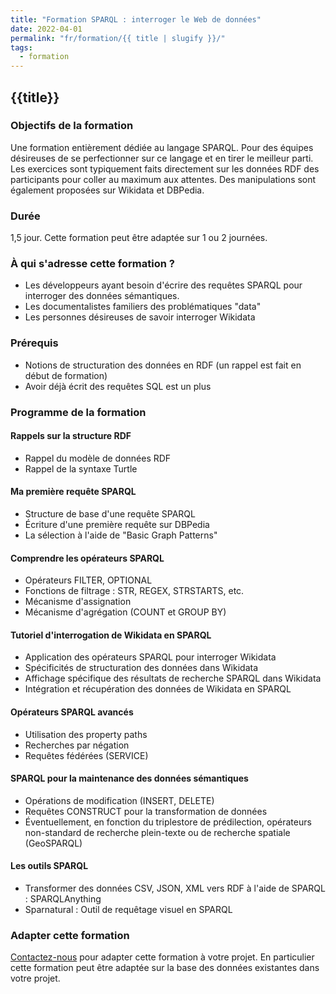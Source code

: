 ```yaml
---
title: "Formation SPARQL : interroger le Web de données"
date: 2022-04-01
permalink: "fr/formation/{{ title | slugify }}/"
tags:
  - formation
---
```


## {{title}}

### Objectifs de la formation

Une formation entièrement dédiée au langage SPARQL. Pour des équipes désireuses de se perfectionner sur ce langage et en tirer le meilleur parti. Les exercices sont typiquement faits directement sur les données RDF des participants pour coller au maximum aux attentes. Des manipulations sont également proposées sur Wikidata et DBPedia.


### Durée

1,5 jour. Cette formation peut être adaptée sur 1 ou 2 journées.

### À qui s'adresse cette formation ?

- Les développeurs ayant besoin d'écrire des requêtes SPARQL pour interroger des données sémantiques.
- Les documentalistes familiers des problématiques "data"
- Les personnes désireuses de savoir interroger Wikidata

### Prérequis

- Notions de structuration des données en RDF (un rappel est fait en début de formation)
- Avoir déjà écrit des requêtes SQL est un plus

### Programme de la formation

#### Rappels sur la structure RDF

- Rappel du modèle de données RDF
- Rappel de la syntaxe Turtle

#### Ma première requête SPARQL

- Structure de base d'une requête SPARQL
- Écriture d'une première requête sur DBPedia
- La sélection à l'aide de "Basic Graph Patterns"

#### Comprendre les opérateurs SPARQL

- Opérateurs FILTER, OPTIONAL
- Fonctions de filtrage : STR, REGEX, STRSTARTS, etc.
- Mécanisme d'assignation
- Mécanisme d'agrégation (COUNT et GROUP BY)

#### Tutoriel d'interrogation de Wikidata en SPARQL

- Application des opérateurs SPARQL pour interroger Wikidata
- Spécificités de structuration des données dans Wikidata
- Affichage spécifique des résultats de recherche SPARQL dans Wikidata
- Intégration et récupération des données de Wikidata en SPARQL

#### Opérateurs SPARQL avancés

- Utilisation des property paths
- Recherches par négation 
- Requêtes fédérées (SERVICE)

#### SPARQL pour la maintenance des données sémantiques

- Opérations de modification (INSERT, DELETE)
- Requêtes CONSTRUCT pour la transformation de données
- Éventuellement, en fonction du triplestore de prédilection, opérateurs non-standard de recherche plein-texte ou de recherche spatiale (GeoSPARQL)

#### Les outils SPARQL

- Transformer des données CSV, JSON, XML vers RDF à l'aide de SPARQL : SPARQLAnything
- Sparnatural : Outil de requêtage visuel en SPARQL


### Adapter cette formation

[Contactez-nous](https://sparna.fr/contact/) pour adapter cette formation à votre projet. En particulier cette formation peut être adaptée sur la base des données existantes dans votre projet.

